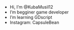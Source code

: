 - Hi, I’m @KubaMusil12
- I’m begginer game developer
- I’m learning GDscript
- Instagram: CapsuleBean


